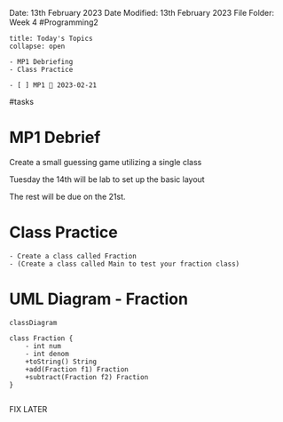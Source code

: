 Date: 13th February 2023
Date Modified: 13th February 2023
File Folder: Week 4
#Programming2 

```ad-abstract
title: Today's Topics
collapse: open

- MP1 Debriefing
- Class Practice
```


```ad-todo
- [ ] MP1 📅 2023-02-21 
```
#tasks 

# MP1 Debrief

Create a small guessing game utilizing a single class

Tuesday the 14th will be lab to set up the basic layout

The rest will be due on the 21st.

# Class Practice

```ad-question
- Create a class called Fraction
- (Create a class called Main to test your fraction class)
```

# UML Diagram - Fraction

```mermaid
classDiagram

class Fraction {
    - int num
    - int denom
    +toString() String
    +add(Fraction f1) Fraction
    +subtract(Fraction f2) Fraction
}


```

FIX LATER
